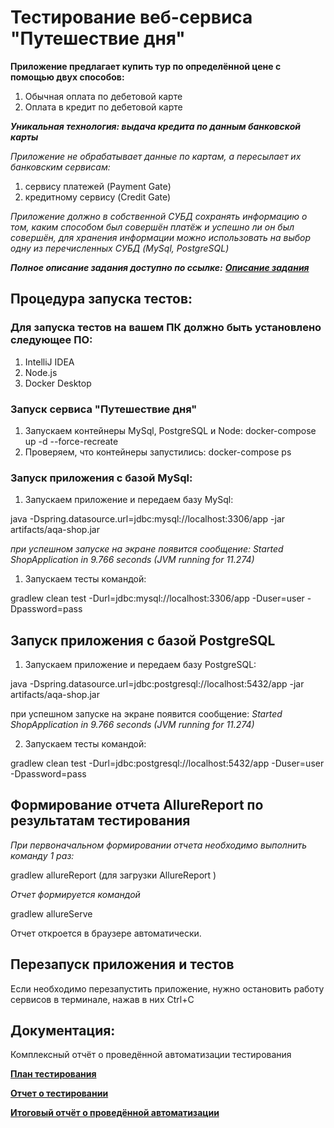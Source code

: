 # Тестирование веб-сервиса "Путешествие дня"
**Приложение предлагает купить тур по определённой цене с помощью двух способов:**

1. Обычная оплата по дебетовой карте
1. Оплата в кредит по дебетовой карте

**_Уникальная технология: выдача кредита по данным банковской карты_**

*Приложение не обрабатывает данные по картам, а пересылает их банковским сервисам:*
1. сервису платежей (Payment Gate)
1. кредитному сервису (Credit Gate)

_Приложение должно в собственной СУБД сохранять информацию о том, каким способом был совершён платёж и успешно ли он был совершён,
для хранения информации можно использовать на выбор одну из перечисленных СУБД (MySql, PostgreSQL)_

**_Полное описание задания доступно по ссылке:_** **_[Описание задания](https://github.com/netology-code/qa-diploma "Описание задания")_**

## Процедура запуска тестов:

### Для запуска тестов на вашем ПК должно быть установлено следующее ПО:
1. IntelliJ IDEA 
2. Node.js
3. Docker Desktop

### Запуск сервиса "Путешествие дня"
1. Запускаем контейнеры MySql, PostgreSQL и Node:  docker-compose up -d --force-recreate
1. Проверяем, что контейнеры запустились: docker-compose ps

### Запуск приложения с базой MySql:
1. Запускаем приложение и передаем базу MySql:

java -Dspring.datasource.url=jdbc:mysql://localhost:3306/app -jar artifacts/aqa-shop.jar

_при успешном запуске на экране появится сообщение: Started ShopApplication in 9.766 seconds (JVM running for 11.274)_

1. Запускаем тесты командой:

gradlew clean test -Durl=jdbc:mysql://localhost:3306/app -Duser=user -Dpassword=pass 

## Запуск приложения с базой PostgreSQL
1. Запускаем приложение и передаем базу PostgreSQL: 

java -Dspring.datasource.url=jdbc:postgresql://localhost:5432/app -jar artifacts/aqa-shop.jar

при успешном запуске на экране появится сообщение: _Started ShopApplication in 9.766 seconds (JVM running for 11.274)_

2. Запускаем тесты командой:

gradlew clean test -Durl=jdbc:postgresql://localhost:5432/app -Duser=user -Dpassword=pass 


## Формирование отчета AllureReport по результатам тестирования
_При первоначальном формировании отчета необходимо выполнить команду 1 раз:_

gradlew allureReport (для загрузки AllureReport )

_Отчет формируется командой_ 

gradlew allureServe

Отчет откроется в браузере автоматически.

## Перезапуск приложения и тестов

Если необходимо перезапустить приложение, нужно остановить работу сервисов в терминале, нажав в них Ctrl+С



## Документация: 

Комплексный отчёт о проведённой автоматизации тестирования

**[План тестирования](https://github.com/rabmail/Diplom_Netology/blob/fcaea2c26b6be865a70da1833ff4acea3d121d4c/report/Plan.md "План тестирования")**

**[Отчет о тестировании](https://github.com/rabmail/Portfolio/blob/b7187f6e455a59a1c86ce2b035e251c647cec4a4/Report/Report.md "Отчет о тестировании")**

**[Итоговый отчёт о проведённой автоматизации](https://github.com/rabmail/Diplom_Netology/blob/54d28798fad4f1b186e72822dbe2d614d5e6c761/report/Summary.md "Итоговый отчёт о проведённой автоматизации")**
